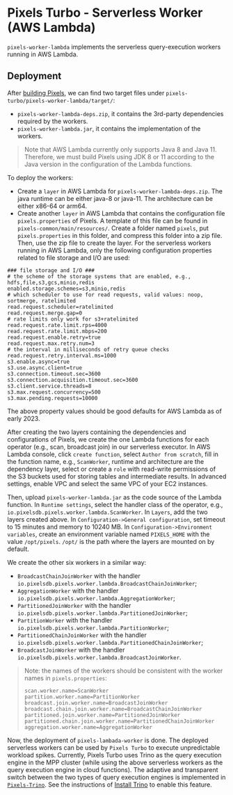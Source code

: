 # Pixels Turbo - Serverless Worker (AWS Lambda)

`pixels-worker-lambda` implements the serverless query-execution workers running in AWS Lambda.

## Deployment

After [building Pixels](https://github.com/pixelsdb/pixels#build-pixels), we can find
two target files under `pixels-turbo/pixels-worker-lambda/target/`:
* `pixels-worker-lambda-deps.zip`, it contains the 3rd-party dependencies required by the workers.
* `pixels-worker-lambda.jar`, it contains the implementation of the workers.

> Note that AWS Lambda currently only supports Java 8 and Java 11. Therefore, we must build Pixels using JDK 8 or 11
> according to the Java version in the configuration of the Lambda functions.

To deploy the workers:
- Create a `layer` in AWS Lambda for `pixels-worker-lambda-deps.zip`. 
The java runtime can be either java-8 or java-11. The architecture can be either x86-64 or arm64.
- Create another `layer` in AWS Lambda that contains the configuration file `pixels.properties` of Pixels.
A template of this file can be found in `pixels-common/main/resources/`.
Create a folder named `pixels`, put `pixels.properties` in this folder, and compress
this folder into a zip file. Then, use the zip file to create the layer.
For the serverless workers running in AWS Lambda, only the following configuration properties related to 
file storage and I/O are used:
```properties
### file storage and I/O ###
# the scheme of the storage systems that are enabled, e.g., hdfs,file,s3,gcs,minio,redis
enabled.storage.schemes=s3,minio,redis
# which scheduler to use for read requests, valid values: noop, sortmerge, ratelimited
read.request.scheduler=ratelimited
read.request.merge.gap=0
# rate limits only work for s3+ratelimited
read.request.rate.limit.rps=4000
read.request.rate.limit.mbps=200
read.request.enable.retry=true
read.request.max.retry.num=3
# the interval in milliseconds of retry queue checks
read.request.retry.interval.ms=1000
s3.enable.async=true
s3.use.async.client=true
s3.connection.timeout.sec=3600
s3.connection.acquisition.timeout.sec=3600
s3.client.service.threads=8
s3.max.request.concurrency=500
s3.max.pending.requests=10000
```
The above property values should be good defaults for AWS Lambda as of early 2023.

After creating the two layers containing the dependencies and configurations of Pixels, we create the
one Lambda functions for each operator (e.g., scan, broadcast join) in our serverless executor.
In AWS Lambda console, click `create function`, select `Author from scratch`, fill in the function name,
e.g., `ScanWorker`, runtime and architecture are the dependency layer, select or create a `role` with
read-write permissions of the S3 buckets used for storing tables and intermediate results.
In advanced settings, enable VPC and select the same VPC of your EC2 instances.

Then, upload `pixels-worker-lambda.jar` as the code source of the Lambda function.
In `Runtime settings`, select the handler class of the operator, e.g., `io.pixelsdb.pixels.worker.lambda.ScanWorker`.
In `Layers`, add the two layers created above.
In `Configuration->General configuration`, set timeout to 15 minutes and memory to 10240 MB.
In `Configuration->Environment variables`, create an environment variable named `PIXELS_HOME` with the value `/opt/pixels`.
`/opt/` is the path where the layers are mounted on by default.

We create the other six workers in a similar way:
* `BroadcastChainJoinWorker` with the handler `io.pixelsdb.pixels.worker.lambda.BroadcastChainJoinWorker`;
* `AggregationWorker` with the handler `io.pixelsdb.pixels.worker.lambda.AggregationWorker`;
* `PartitionedJoinWorker` with the handler `io.pixelsdb.pixels.worker.lambda.PartitionedJoinWorker`;
* `PartitionWorker` with the handler `io.pixelsdb.pixels.worker.lambda.PartitionWorker`;
* `PartitionedChainJoinWorker` with the handler `io.pixelsdb.pixels.worker.lambda.PartitionedChainJoinWorker`;
* `BroadcastJoinWorker` with the handler `io.pixelsdb.pixels.worker.lambda.BroadcastJoinWorker`.

> Note: the names of the workers should be consistent with the worker names in `pixels.properties`:
> ```properties
> scan.worker.name=ScanWorker
> partition.worker.name=PartitionWorker
> broadcast.join.worker.name=BroadcastJoinWorker
> broadcast.chain.join.worker.name=BroadcastChainJoinWorker
> partitioned.join.worker.name=PartitionedJoinWorker
> partitioned.chain.join.worker.name=PartitionedChainJoinWorker
> aggregation.worker.name=AggregationWorker
> ```

Now, the deployment of `pixels-lambada-worker` is done. The deployed serverless workers can be used by `Pixels Turbo` 
to execute unpredictable workload spikes.
Currently, Pixels Turbo uses Trino as the query execution engine in the MPP cluster 
(while using the above serverless workers as the query execution engine in cloud functions).
The adaptive and transparent switch between the two types of query execution engines is implemented in 
[`Pixels-Trino`](https://github.com/pixelsdb/pixels-trino). See the instructions of [Install Trino](../../docs/INSTALL.md#install-trino)
to enable this feature.